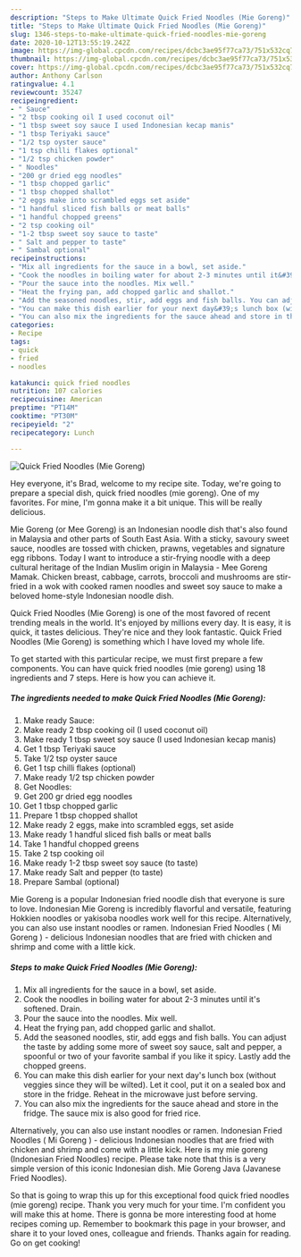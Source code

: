 ```yaml
---
description: "Steps to Make Ultimate Quick Fried Noodles (Mie Goreng)"
title: "Steps to Make Ultimate Quick Fried Noodles (Mie Goreng)"
slug: 1346-steps-to-make-ultimate-quick-fried-noodles-mie-goreng
date: 2020-10-12T13:55:19.242Z
image: https://img-global.cpcdn.com/recipes/dcbc3ae95f77ca73/751x532cq70/quick-fried-noodles-mie-goreng-recipe-main-photo.jpg
thumbnail: https://img-global.cpcdn.com/recipes/dcbc3ae95f77ca73/751x532cq70/quick-fried-noodles-mie-goreng-recipe-main-photo.jpg
cover: https://img-global.cpcdn.com/recipes/dcbc3ae95f77ca73/751x532cq70/quick-fried-noodles-mie-goreng-recipe-main-photo.jpg
author: Anthony Carlson
ratingvalue: 4.1
reviewcount: 35247
recipeingredient:
- " Sauce"
- "2 tbsp cooking oil I used coconut oil"
- "1 tbsp sweet soy sauce I used Indonesian kecap manis"
- "1 tbsp Teriyaki sauce"
- "1/2 tsp oyster sauce"
- "1 tsp chilli flakes optional"
- "1/2 tsp chicken powder"
- " Noodles"
- "200 gr dried egg noodles"
- "1 tbsp chopped garlic"
- "1 tbsp chopped shallot"
- "2 eggs make into scrambled eggs set aside"
- "1 handful sliced fish balls or meat balls"
- "1 handful chopped greens"
- "2 tsp cooking oil"
- "1-2 tbsp sweet soy sauce to taste"
- " Salt and pepper to taste"
- " Sambal optional"
recipeinstructions:
- "Mix all ingredients for the sauce in a bowl, set aside."
- "Cook the noodles in boiling water for about 2-3 minutes until it&#39;s softened. Drain."
- "Pour the sauce into the noodles. Mix well."
- "Heat the frying pan, add chopped garlic and shallot."
- "Add the seasoned noodles, stir, add eggs and fish balls. You can adjust the taste by adding some more of sweet soy sauce, salt and pepper, a spoonful or two of your favorite sambal if you like it spicy. Lastly add the chopped greens."
- "You can make this dish earlier for your next day&#39;s lunch box (without veggies since they will be wilted). Let it cool, put it on a sealed box and store in the fridge. Reheat in the microwave just before serving."
- "You can also mix the ingredients for the sauce ahead and store in the fridge. The sauce mix is also good for fried rice."
categories:
- Recipe
tags:
- quick
- fried
- noodles

katakunci: quick fried noodles 
nutrition: 107 calories
recipecuisine: American
preptime: "PT14M"
cooktime: "PT30M"
recipeyield: "2"
recipecategory: Lunch

---
```



![Quick Fried Noodles (Mie Goreng)](https://img-global.cpcdn.com/recipes/dcbc3ae95f77ca73/751x532cq70/quick-fried-noodles-mie-goreng-recipe-main-photo.jpg)

Hey everyone, it's Brad, welcome to my recipe site. Today, we're going to prepare a special dish, quick fried noodles (mie goreng). One of my favorites. For mine, I'm gonna make it a bit unique. This will be really delicious.

Mie Goreng (or Mee Goreng) is an Indonesian noodle dish that&#39;s also found in Malaysia and other parts of South East Asia. With a sticky, savoury sweet sauce, noodles are tossed with chicken, prawns, vegetables and signature egg ribbons. Today I want to introduce a stir-frying noodle with a deep cultural heritage of the Indian Muslim origin in Malaysia - Mee Goreng Mamak. Chicken breast, cabbage, carrots, broccoli and mushrooms are stir-fried in a wok with cooked ramen noodles and sweet soy sauce to make a beloved home-style Indonesian noodle dish.

Quick Fried Noodles (Mie Goreng) is one of the most favored of recent trending meals in the world. It's enjoyed by millions every day. It is easy, it is quick, it tastes delicious. They're nice and they look fantastic. Quick Fried Noodles (Mie Goreng) is something which I have loved my whole life.


To get started with this particular recipe, we must first prepare a few components. You can have quick fried noodles (mie goreng) using 18 ingredients and 7 steps. Here is how you can achieve it.

<!--inarticleads1-->

##### The ingredients needed to make Quick Fried Noodles (Mie Goreng):

1. Make ready  Sauce:
1. Make ready 2 tbsp cooking oil (I used coconut oil)
1. Make ready 1 tbsp sweet soy sauce (I used Indonesian kecap manis)
1. Get 1 tbsp Teriyaki sauce
1. Take 1/2 tsp oyster sauce
1. Get 1 tsp chilli flakes (optional)
1. Make ready 1/2 tsp chicken powder
1. Get  Noodles:
1. Get 200 gr dried egg noodles
1. Get 1 tbsp chopped garlic
1. Prepare 1 tbsp chopped shallot
1. Make ready 2 eggs, make into scrambled eggs, set aside
1. Make ready 1 handful sliced fish balls or meat balls
1. Take 1 handful chopped greens
1. Take 2 tsp cooking oil
1. Make ready 1-2 tbsp sweet soy sauce (to taste)
1. Make ready  Salt and pepper (to taste)
1. Prepare  Sambal (optional)


Mie Goreng is a popular Indonesian fried noodle dish that everyone is sure to love. Indonesian Mie Goreng is incredibly flavorful and versatile, featuring Hokkien noodles or yakisoba noodles work well for this recipe. Alternatively, you can also use instant noodles or ramen. Indonesian Fried Noodles ( Mi Goreng ) - delicious Indonesian noodles that are fried with chicken and shrimp and come with a little kick. 

<!--inarticleads2-->

##### Steps to make Quick Fried Noodles (Mie Goreng):

1. Mix all ingredients for the sauce in a bowl, set aside.
1. Cook the noodles in boiling water for about 2-3 minutes until it&#39;s softened. Drain.
1. Pour the sauce into the noodles. Mix well.
1. Heat the frying pan, add chopped garlic and shallot.
1. Add the seasoned noodles, stir, add eggs and fish balls. You can adjust the taste by adding some more of sweet soy sauce, salt and pepper, a spoonful or two of your favorite sambal if you like it spicy. Lastly add the chopped greens.
1. You can make this dish earlier for your next day&#39;s lunch box (without veggies since they will be wilted). Let it cool, put it on a sealed box and store in the fridge. Reheat in the microwave just before serving.
1. You can also mix the ingredients for the sauce ahead and store in the fridge. The sauce mix is also good for fried rice.


Alternatively, you can also use instant noodles or ramen. Indonesian Fried Noodles ( Mi Goreng ) - delicious Indonesian noodles that are fried with chicken and shrimp and come with a little kick. Here is my mie goreng (Indonesian Fried Noodles) recipe. Please take note that this is a very simple version of this iconic Indonesian dish. Mie Goreng Java (Javanese Fried Noodles). 

So that is going to wrap this up for this exceptional food quick fried noodles (mie goreng) recipe. Thank you very much for your time. I'm confident you will make this at home. There is gonna be more interesting food at home recipes coming up. Remember to bookmark this page in your browser, and share it to your loved ones, colleague and friends. Thanks again for reading. Go on get cooking!
